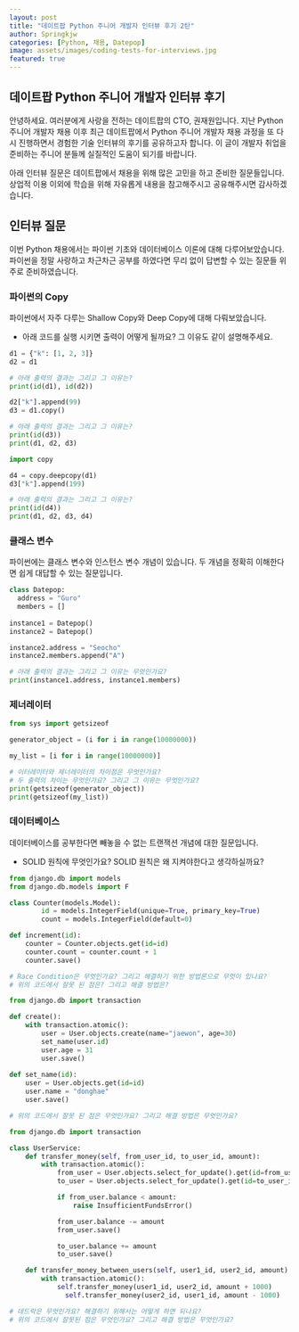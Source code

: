```yaml
---
layout: post
title: "데이트팝 Python 주니어 개발자 인터뷰 후기 2탄"
author: Springkjw
categories: [Python, 채용, Datepop]
image: assets/images/coding-tests-for-interviews.jpg
featured: true
---
```


## 데이트팝 Python 주니어 개발자 인터뷰 후기

안녕하세요. 여러분에게 사랑을 전하는 데이트팝의 CTO, 권재원입니다.
지난 Python 주니어 개발자 채용 이후 최근 데이트팝에서 Python 주니어 개발자 채용 과정을 또 다시 진행하면서 경험한 기술 인터뷰의 후기를 공유하고자 합니다. 이 글이 개발자 취업을 준비하는 주니어 분들께 실질적인 도움이 되기를 바랍니다.

아래 인터뷰 질문은 데이트팝에서 채용을 위해 많은 고민을 하고 준비한 질문들입니다. 상업적 이용 이외에 학습을 위해 자유롭게 내용을 참고해주시고 공유해주시면 감사하겠습니다.

## 인터뷰 질문

이번 Python 채용에서는 파이썬 기초와 데이터베이스 이론에 대해 다루어보았습니다. 파이썬을 정말 사랑하고 차근차근 공부를 하였다면 무리 없이 답변할 수 있는 질문들 위주로 준비하였습니다.

### 파이썬의 Copy

파이썬에서 자주 다루는 Shallow Copy와 Deep Copy에 대해 다뤄보았습니다.

- 아래 코드를 실행 시키면 출력이 어떻게 될까요? 그 이유도 같이 설명해주세요.

```python
d1 = {"k": [1, 2, 3]}
d2 = d1

# 아래 출력의 결과는 그리고 그 이유는?
print(id(d1), id(d2))

d2["k"].append(99)
d3 = d1.copy()

# 아래 출력의 결과는 그리고 그 이유는?
print(id(d3))
print(d1, d2, d3)

import copy

d4 = copy.deepcopy(d1)
d3["k"].append(199)

# 아래 출력의 결과는 그리고 그 이유는?
print(id(d4))
print(d1, d2, d3, d4)
```

### 클래스 변수

파이썬에는 클래스 변수와 인스턴스 변수 개념이 있습니다. 두 개념을 정확히 이해한다면 쉽게 대답할 수 있는 질문입니다. 


```python
class Datepop:
  address = "Guro"
  members = []
  
instance1 = Datepop()
instance2 = Datepop()

instance2.address = "Seocho"
instance2.members.append("A")

# 아래 출력의 결과는 그리고 그 이유는 무엇인가요?
print(instance1.address, instance1.members)
```

### 제너레이터

```python
from sys import getsizeof

generator_object = (i for i in range(10000000))

my_list = [i for i in range(10000000)]

# 이터레이터와 제너레이터의 차이점은 무엇인가요?
# 두 출력의 차이는 무엇인가요? 그리고 그 이유는 무엇인가요?
print(getsizeof(generator_object))
print(getsizeof(my_list))
```

### 데이터베이스

데이터베이스를 공부한다면 빼놓을 수 없는 트랜잭션 개념에 대한 질문입니다.

- SOLID 원칙에 무엇인가요? SOLID 원칙은 왜 지켜야한다고 생각하실까요?

```python
from django.db import models
from django.db.models import F

class Counter(models.Model):
		id = models.IntegerField(unique=True, primary_key=True)
		count = models.IntegerField(default=0)

def increment(id):
    counter = Counter.objects.get(id=id)
    counter.count = counter.count + 1
    counter.save()

# Race Condition은 무엇인가요? 그리고 해결하기 위한 방법론으로 무엇이 있나요?
# 위의 코드에서 잘못 된 점은? 그리고 해결 방법은?
```

```python
from django.db import transaction

def create():
    with transaction.atomic():
        user = User.objects.create(name="jaewon", age=30)
        set_name(user.id)
        user.age = 31
        user.save()
 
def set_name(id):
    user = User.objects.get(id=id)
    user.name = "donghae"
    user.save()

# 위의 코드에서 잘못 된 점은 무엇인가요? 그리고 해결 방법은 무엇인가요?
```

```python
from django.db import transaction

class UserService:
    def transfer_money(self, from_user_id, to_user_id, amount):
        with transaction.atomic():
            from_user = User.objects.select_for_update().get(id=from_user_id)
            to_user = User.objects.select_for_update().get(id=to_user_id)

            if from_user.balance < amount:
                raise InsufficientFundsError()

            from_user.balance -= amount
            from_user.save()

            to_user.balance += amount
            to_user.save()

    def transfer_money_between_users(self, user1_id, user2_id, amount):
        with transaction.atomic():
            self.transfer_money(user1_id, user2_id, amount + 1000)
	          self.transfer_money(user2_id, user1_id, amount - 1000)

# 데드락은 무엇인가요? 해결하기 위해서는 어떻게 하면 되나요?
# 위의 코드에서 잘못된 점은 무엇인가요? 그리고 해결 방법은 무엇인가요?
```